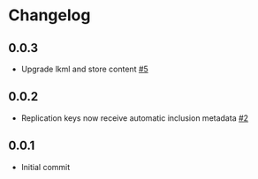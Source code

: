 # Changelog

## 0.0.3
  * Upgrade lkml and store content [#5](https://github.com/singer-io/tap-lookml/pull/5)

## 0.0.2
  * Replication keys now receive automatic inclusion metadata [#2](https://github.com/singer-io/tap-lookml/pull/2)

## 0.0.1
  * Initial commit
